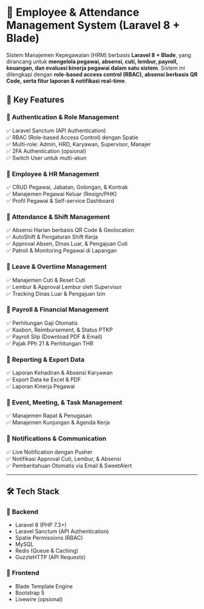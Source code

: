 # 🚀 Employee & Attendance Management System (Laravel 8 + Blade)

Sistem Manajemen Kepegawaian (HRM) berbasis **Laravel 8 + Blade**, yang dirancang untuk **mengelola pegawai, absensi, cuti, lembur, payroll, keuangan, dan evaluasi kinerja pegawai dalam satu sistem**. Sistem ini dilengkapi dengan **role-based access control (RBAC), absensi berbasis QR Code, serta fitur laporan & notifikasi real-time**.


## 🎯 **Key Features**
### 🔹 **Authentication & Role Management**
✅ Laravel Sanctum (API Authentication)  
✅ RBAC (Role-based Access Control) dengan Spatie  
✅ Multi-role: Admin, HRD, Karyawan, Supervisor, Manajer  
✅ 2FA Authentication (opsional)  
✅ Switch User untuk multi-akun  

### 🔹 **Employee & HR Management**
✅ CRUD Pegawai, Jabatan, Golongan, & Kontrak  
✅ Manajemen Pegawai Keluar (Resign/PHK)  
✅ Profil Pegawai & Self-service Dashboard  

### 🔹 **Attendance & Shift Management**
✅ Absensi Harian berbasis QR Code & Geolocation  
✅ AutoShift & Pengaturan Shift Kerja  
✅ Approval Absen, Dinas Luar, & Pengajuan Cuti  
✅ Patroli & Monitoring Pegawai di Lapangan  

### 🔹 **Leave & Overtime Management**
✅ Manajemen Cuti & Reset Cuti  
✅ Lembur & Approval Lembur oleh Supervisor  
✅ Tracking Dinas Luar & Pengajuan Izin  

### 🔹 **Payroll & Financial Management**
✅ Perhitungan Gaji Otomatis  
✅ Kasbon, Reimbursement, & Status PTKP  
✅ Payroll Slip (Download PDF & Email)  
✅ Pajak PPh 21 & Perhitungan THR  

### 🔹 **Reporting & Export Data**
✅ Laporan Kehadiran & Absensi Karyawan  
✅ Export Data ke Excel & PDF  
✅ Laporan Kinerja Pegawai  

### 🔹 **Event, Meeting, & Task Management**
✅ Manajemen Rapat & Penugasan  
✅ Manajemen Kunjungan & Agenda Kerja  

### 🔹 **Notifications & Communication**
✅ Live Notification dengan Pusher  
✅ Notifikasi Approval Cuti, Lembur, & Absensi  
✅ Pemberitahuan Otomatis via Email & SweetAlert  

---

## 🛠 **Tech Stack**
### 🔹 **Backend**
- Laravel 8 (PHP 7.3+)
- Laravel Sanctum (API Authentication)
- Spatie Permissions (RBAC)
- MySQL
- Redis (Queue & Caching)
- GuzzleHTTP (API Requests)

### 🔹 **Frontend**
- Blade Template Engine
- Bootstrap 5 
- Livewire (opsional)
